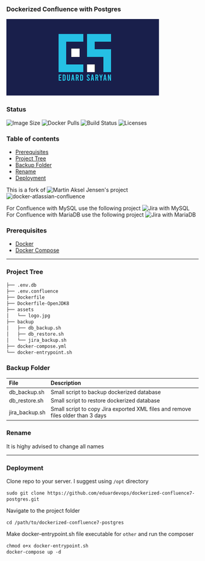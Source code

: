 ### Dockerized Confluence with Postgres

![Logo](./assets/logo.png)

### Status
<img alt="Image Size" src="https://img.shields.io/docker/image-size/eduardevops/confluence7-postgres" style="max-width:100%;"> <img alt="Docker Pulls" src="https://img.shields.io/docker/pulls/eduardevops/confluence7-postgres" style="max-width:100%;"> <img alt="Build Status" src="https://img.shields.io/docker/cloud/build/eduardevops/confluence7-postgres" style="max-width:100%;"> <img alt="Licenses" src="https://img.shields.io/badge/License-GPLv3-blue.svg" style="max-width:100%;">

### Table of contents
* [Prerequisites](#Prerequisites)
* [Project Tree](#Project-Tree)
* [Backup Folder](#Backup-Folder)
* [Rename](#Rename)
* [Deployment](#Deployment)

This is a fork of ![Martin Aksel Jensen's](https://github.com/cptactionhank) project ![docker-atlassian-confluence](https://github.com/cptactionhank/docker-atlassian-confluence)  <br>

For Confluence with MySQL use the following project ![Jira with MySQL](https://github.com/eduardevops/dockerized-confluence7-mysql) <br>
For Confluence with MariaDB use the following project ![Jira with MariaDB](https://github.com/eduardevops/dockerized-confluence7-mariadb)

### Prerequisites
*	[Docker](https://www.docker.com/)
*	[Docker Compose](https://docs.docker.com/compose/install/)
------

### Project Tree
```less
├── .env.db
├── .env.confluence
├── Dockerfile
├── Dockerfile-OpenJDK8
├── assets
│   └── logo.jpg
├── backup
│   ├── db_backup.sh
│   ├── db_restore.sh
│   └── jira_backup.sh
├── docker-compose.yml
└── docker-entrypoint.sh
```

### Backup Folder
| File                        | Description                                                                           |
| :-------------------------- |:------------------------------------------------------------------------------------- |
| db_backup.sh   | Small script to backup dockerized database                                                         |
| db_restore.sh  | Small script to restore dockerized database                                                        |
| jira_backup.sh | Small script to copy Jira exported XML files and remove files older than 3 days                    |

### Rename
It is highy advised to change all names

-----

### Deployment
Clone repo to your server. I suggest using ```/opt``` directory
```less
sudo git clone https://github.com/eduardevops/dockerized-confluence7-postgres.git
```

Navigate to the project folder
```less
cd /path/to/dockerized-confluence7-postgres
```

Make docker-entrypoint.sh file executable for ```other``` and run the composer

```less
chmod o+x docker-entrypoint.sh
docker-compose up -d
```
